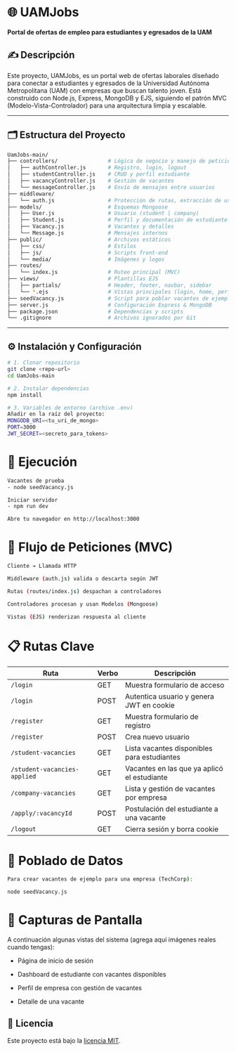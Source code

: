 # 🌐 UAMJobs

**Portal de ofertas de empleo para estudiantes y egresados de la UAM**

## ✍️ Descripción
Este proyecto, UAMJobs, es un portal web de ofertas laborales diseñado para conectar a estudiantes y egresados de la Universidad Autónoma Metropolitana (UAM) con empresas que buscan talento joven. Está construido con Node.js, Express, MongoDB y EJS, siguiendo el patrón MVC (Modelo-Vista-Controlador) para una arquitectura limpia y escalable.

---

## 🗂️ Estructura del Proyecto
```bash
UamJobs-main/
├── controllers/                # Lógica de negocio y manejo de peticiones
│   ├── authController.js       # Registro, login, logout
│   ├── studentController.js    # CRUD y perfil estudiante
│   ├── vacancyController.js    # Gestión de vacantes
│   └── messageController.js    # Envío de mensajes entre usuarios
├── middleware/
│   └── auth.js                 # Protección de rutas, extracción de usuario JWT
├── models/                     # Esquemas Mongoose
│   ├── User.js                 # Usuario (student | company)
│   ├── Student.js              # Perfil y documentación de estudiante
│   ├── Vacancy.js              # Vacantes y detalles
│   └── Message.js              # Mensajes internos
├── public/                     # Archivos estáticos
│   ├── css/                    # Estilos
│   ├── js/                     # Scripts front-end
│   └── media/                  # Imágenes y logos
├── routes/
│   └── index.js                # Ruteo principal (MVC)
├── views/                      # Plantillas EJS
│   ├── partials/               # Header, footer, navbar, sidebar
│   └── *.ejs                   # Vistas principales (login, home, perfiles, etc.)
├── seedVacancy.js              # Script para poblar vacantes de ejemplo
├── server.js                   # Configuración Express & MongoDB
├── package.json                # Dependencias y scripts
└── .gitignore                  # Archivos ignorados por Git
```

---

## ⚙️ Instalación y Configuración

```bash
# 1. Clonar repositorio
git clone <repo-url>
cd UamJobs-main

# 2. Instalar dependencias
npm install

# 3. Variables de entorno (archivo .env)
Añadir en la raíz del proyecto:
MONGODB_URI=<tu_uri_de_mongo>
PORT=3000
JWT_SECRET=<secreto_para_tokens>
```
# 🚀 Ejecución
```bash
Vacantes de prueba
- node seedVacancy.js

Iniciar servidor
- npm run dev

Abre tu navegador en http://localhost:3000
```
# 🔁 Flujo de Peticiones (MVC)
```bash
Cliente ➔ Llamada HTTP

Middleware (auth.js) valida o descarta según JWT

Rutas (routes/index.js) despachan a controladores

Controladores procesan y usan Modelos (Mongoose)

Vistas (EJS) renderizan respuesta al cliente
```

# 📋 Rutas Clave

| Ruta                          | Verbo | Descripción                                              |
|------------------------------|-------|----------------------------------------------------------|
| `/login`                     | GET   | Muestra formulario de acceso                             |
| `/login`                     | POST  | Autentica usuario y genera JWT en cookie                 |
| `/register`                  | GET   | Muestra formulario de registro                           |
| `/register`                  | POST  | Crea nuevo usuario                                       |
| `/student-vacancies`         | GET   | Lista vacantes disponibles para estudiantes              |
| `/student-vacancies-applied`| GET   | Vacantes en las que ya aplicó el estudiante              |
| `/company-vacancies`         | GET   | Lista y gestión de vacantes por empresa                  |
| `/apply/:vacancyId`          | POST  | Postulación del estudiante a una vacante                 |
| `/logout`                    | GET   | Cierra sesión y borra cookie                             |

# 🌱 Poblado de Datos
```bash
Para crear vacantes de ejemplo para una empresa (TechCorp):

node seedVacancy.js
```

# 📸 Capturas de Pantalla
A continuación algunas vistas del sistema (agrega aquí imágenes reales cuando tengas):

- Página de inicio de sesión

- Dashboard de estudiante con vacantes disponibles

- Perfil de empresa con gestión de vacantes

- Detalle de una vacante

## 📄 Licencia
Este proyecto está bajo la [licencia MIT](./LICENSE).